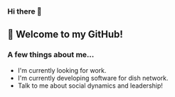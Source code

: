 ### Hi there 👋
## 👋 Welcome to my GitHub!

### A few things about me...

* I'm currently looking for work.
* I'm currently developing software for dish network.
* Talk to me about social dynamics and leadership!

<!--
**johnnybluhm/johnnybluhm** is a ✨ _special_ ✨ repository because its `README.md` (this file) appears on your GitHub profile.

Here are some ideas to get you started:

- 🔭 I’m currently working on ...
- 🌱 I’m currently learning ...
- 👯 I’m looking to collaborate on ...
- 🤔 I’m looking for help with ...
- 💬 Ask me about ...
- 📫 How to reach me: ...
- 😄 Pronouns: ...
- ⚡ Fun fact: ...
-->
